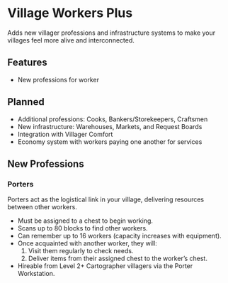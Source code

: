 # Village Workers Plus

Adds new villager professions and infrastructure systems to make your villages feel more alive and interconnected.

## Features
- New professions for worker

## Planned
- Additional professions: Cooks, Bankers/Storekeepers, Craftsmen
- New infrastructure: Warehouses, Markets, and Request Boards
- Integration with Villager Comfort
- Economy system with workers paying one another for services

## New Professions

### Porters
Porters act as the logistical link in your village, delivering resources between other workers.

- Must be assigned to a chest to begin working.
- Scans up to 80 blocks to find other workers.
- Can remember up to 16 workers (capacity increases with equipment).
- Once acquainted with another worker, they will:
    1. Visit them regularly to check needs.
    2. Deliver items from their assigned chest to the worker’s chest.
- Hireable from Level 2+ Cartographer villagers via the Porter Workstation.
